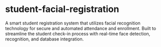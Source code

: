 # student-facial-registration
A smart student registration system that utilizes facial recognition technology for secure and automated attendance and enrollment. Built to streamline the student check-in process with real-time face detection, recognition, and database integration.
